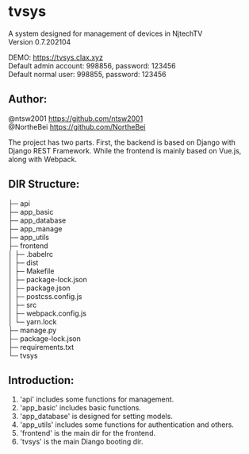 # tvsys  
A system designed for management of devices in NjtechTV  
Version 0.7.202104

DEMO: https://tvsys.clax.xyz <br>
Default admin account: 998856, password: 123456 <br>
Default normal user: 998855, password: 123456
  
## Author:   
@ntsw2001   https://github.com/ntsw2001  
@NortheBei  https://github.com/NortheBei  

The project has two parts. First, the backend is based on Django with Django REST Framework. While the frontend is mainly based on Vue.js, along with Webpack.  
  
## DIR Structure:  
├─ api  
├─ app_basic  
├─ app_database  
├─ app_manage  
├─ app_utils  
├─ frontend  
│  ├─ .babelrc  
│  ├─ dist  
│  ├─ Makefile  
│  ├─ package-lock.json  
│  ├─ package.json  
│  ├─ postcss.config.js  
│  ├─ src  
│  ├─ webpack.config.js  
│  └─ yarn.lock  
├─ manage.py  
├─ package-lock.json  
├─ requirements.txt  
└─ tvsys  
  
## Introduction:   
1. 'api' includes some functions for management.  
2. 'app_basic' includes basic functions.  
3. 'app_database' is designed for setting models.  
4. 'app_utils' includes some functions for authentication and others.  
5. 'frontend' is the main dir for the frontend.   
6. 'tvsys' is the main Diango booting dir.  

